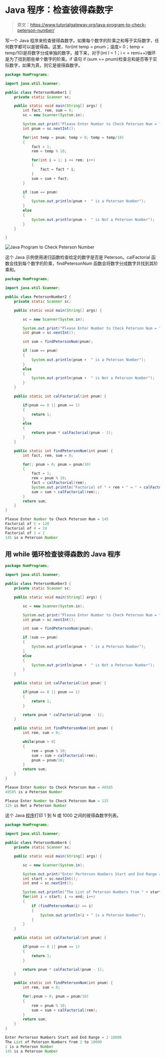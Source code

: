 # Java 程序：检查彼得森数字

> 原文：<https://www.tutorialgateway.org/java-program-to-check-peterson-number/>

写一个 Java 程序来检查彼得森数字。如果每个数字的阶乘之和等于实际数字，任何数字都可以是彼得森。这里，for(int temp = pnum；温度> 0；temp = temp/10)是将数字分成单独的数字。接下来，对于(int I = 1；i < = remi++)循环是为了找到那些单个数字的阶乘。if 语句 if (sum == pnum)检查总和是否等于实际数字，如果为真，则它是彼得森数字。

```java
package NumPrograms;

import java.util.Scanner;

public class PetersonNumber1 {
	private static Scanner sc;

	public static void main(String[] args) {
		int fact, rem, sum = 0;
		sc = new Scanner(System.in);	

		System.out.print("Please Enter Number to Check Peterson Num = ");
		int pnum = sc.nextInt();

		for(int temp = pnum; temp > 0; temp = temp/10)
		{
			fact = 1;
			rem = temp % 10;

			for(int i = 1; i <= rem; i++) 
			{
				fact = fact * i;
			}
			sum = sum + fact;
		}

		if (sum == pnum) 
		{
			System.out.println(pnum +  " is a Peterson Number");
		}
		else 
		{
			System.out.println(pnum +  " is Not a Peterson Number");
		}
	}

}
```

![Java Program to Check Peterson Number](img/102313eb6ed255cb67a6d136c4c9fe66.png)

这个 Java 示例使用递归函数检查给定的数字是否是 Peterson。calFactorial 函数会找到每个数字的阶乘，findPetersonNum 函数会将数字分成数字并找到其阶乘和。

```java
package NumPrograms;

import java.util.Scanner;

public class PetersonNumber2 {
	private static Scanner sc;

	public static void main(String[] args) {

		sc = new Scanner(System.in);	

		System.out.print("Please Enter Number to Check Peterson Num = ");
		int pnum = sc.nextInt();

		int sum = findPetersonNum(pnum);

		if (sum == pnum) 
		{
			System.out.println(pnum +  " is a Peterson Number");
		}
		else 
		{
			System.out.println(pnum +  " is Not a Peterson Number");
		}
	}

	public static int calFactorial(int pnum) {

		if(pnum == 0 || pnum == 1)
		{
			return 1;
		}
		else
		{
			return pnum * calFactorial(pnum - 1);
		}
	}

	public static int findPetersonNum(int pnum) {
		int fact, rem, sum = 0;

		for(; pnum > 0; pnum = pnum/10)
		{
			fact = 1;
			rem = pnum % 10;		
			fact = calFactorial(rem);
			System.out.println("Factorial of " + rem + " = " + calFactorial(rem));
			sum = sum + calFactorial(rem);;
		}
		return sum;
	}
}
```

```java
Please Enter Number to Check Peterson Num = 145
Factorial of 5 = 120
Factorial of 4 = 24
Factorial of 1 = 1
145 is a Peterson Number
```

## 用 while 循环检查彼得森数的 Java 程序

```java
package NumPrograms;

import java.util.Scanner;

public class PetersonNumber3 {
	private static Scanner sc;

	public static void main(String[] args) {

		sc = new Scanner(System.in);

		System.out.print("Please Enter Number to Check Peterson Num = ");
		int pnum = sc.nextInt();

		int sum = findPetersonNum(pnum);

		if (sum == pnum) 
		{
			System.out.println(pnum +  " is a Peterson Number");
		}
		else 
		{
			System.out.println(pnum +  " is Not a Peterson Number");
		}
	}

	public static int calFactorial(int pnum) {

		if(pnum == 0 || pnum == 1)
		{
			return 1;
		}

		return pnum * calFactorial(pnum - 1);
	}

	public static int findPetersonNum(int pnum) {
		int rem, sum = 0;

		while(pnum > 0)
		{
			rem = pnum % 10;		
			sum = sum + calFactorial(rem);
			pnum = pnum/10;
		}
		return sum;
	}
}
```

```java
Please Enter Number to Check Peterson Num = 40585
40585 is a Peterson Number

Please Enter Number to Check Peterson Num = 125
125 is Not a Peterson Number
```

这个 Java [程序](https://www.tutorialgateway.org/learn-java-programs/)打印 1 到 N 或 1000 之间的彼得森数字列表。

```java
package NumPrograms;

import java.util.Scanner;

public class PetersonNumber4 {
	private static Scanner sc;

	public static void main(String[] args) {

		sc = new Scanner(System.in);

		System.out.print("Enter Perterson Numbers Start and End Range = ");	
		int start = sc.nextInt();
		int end = sc.nextInt();

		System.out.println("The List of Peterson Numbers from " + start + " to " + end);
		for(int i = start; i <= end; i++)
		{
			if (findPetersonNum(i) == i) 
			{
				System.out.println(i + " is a Peterson Number");
			}
		}
	}

	public static int calFactorial(int pnum) {

		if(pnum == 0 || pnum == 1)
		{
			return 1;
		}

		return pnum * calFactorial(pnum - 1);
	}

	public static int findPetersonNum(int pnum) {
		int rem, sum = 0;

		for(;pnum > 0; pnum = pnum/10)
		{
			rem = pnum % 10;		
			sum = sum + calFactorial(rem);
		}
		return sum;
	}
}
```

```java
Enter Perterson Numbers Start and End Range = 2 10000
The List of Peterson Numbers from 2 to 10000
2 is a Peterson Number
145 is a Peterson Number
```